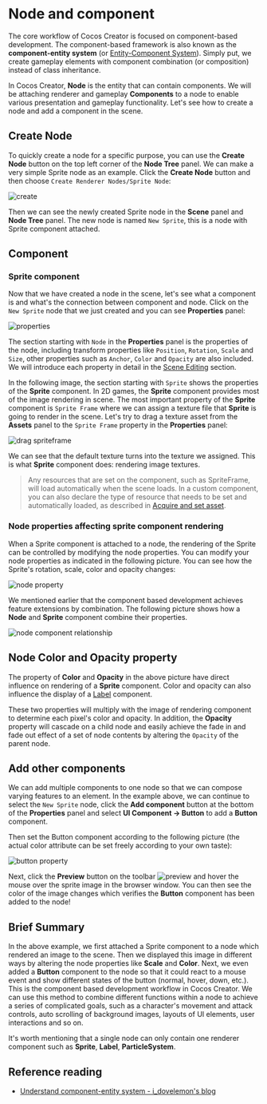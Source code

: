 # Node and component

The core workflow of Cocos Creator is focused on component-based development. The component-based framework is also known as the **component-entity system** (or [Entity-Component System](https://en.wikipedia.org/wiki/Entity_component_system)). Simply put, we create gameplay elements with component combination (or composition) instead of class inheritance.

In Cocos Creator, **Node** is the entity that can contain components. We will be attaching renderer and gameplay **Components** to a node to enable various presentation and gameplay functionality. Let's see how to create a node and add a component in the scene.

## Create Node

To quickly create a node for a specific purpose, you can use the **Create Node** button on the top left corner of the **Node Tree** panel. We can make a very simple Sprite node as an example. Click the **Create Node** button and then choose `Create Renderer Nodes/Sprite Node`:

![create](node-component/create.png)

Then we can see the newly created Sprite node in the **Scene** panel and **Node Tree** panel. The new node is named `New Sprite`, this is a node with Sprite component attached.

## Component

### Sprite component

Now that we have created a node in the scene, let's see what a component is and what's the connection between component and node. Click on the `New Sprite` node that we just created and you can see **Properties** panel:

![properties](node-component/inspector.png)

The section starting with `Node` in the **Properties** panel is the properties of the node, including transform properties like `Position`, `Rotation`, `Scale` and `Size`, other properties such as `Anchor`, `Color` and `Opacity` are also included. We will introduce each property in detail in the [Scene Editing](scene-editing.md) section.

In the following image, the section starting with `Sprite` shows the properties of the **Sprite** component. In 2D games, the **Sprite** component provides most of the image rendering in scene. The most important property of the **Sprite** component is `Sprite Frame` where we can assign a texture file that **Sprite** is going to render in the scene. Let's try to drag a texture asset from the **Assets** panel to the `Sprite Frame` property in the **Properties** panel:

![drag spriteframe](node-component/drag_spriteframe.png)

We can see that the default texture turns into the texture we assigned. This is what **Sprite** component does: rendering image textures.

> Any resources that are set on the component, such as SpriteFrame, will load automatically when the scene loads. In a custom component, you can also declare the type of resource that needs to be set and automatically loaded, as described in [Acquire and set asset](../scripting/load-assets.md).

### Node properties affecting sprite component rendering

When a Sprite component is attached to a node, the rendering of the Sprite can be controlled by modifying the node properties. You can modify your node properties as indicated in the following picture. You can see how the Sprite's rotation, scale, color and opacity changes:

![node property](node-component/change_node_property.png)

We mentioned earlier that the component based development achieves feature extensions by combination. The following picture shows how a **Node** and **Sprite** component combine their properties.

![node component relationship](node-component/node_chart.png)

## Node Color and Opacity property

The property of **Color** and **Opacity** in the above picture have direct influence on rendering of a **Sprite** component. Color and opacity can also influence the display of a [Label](../components/label.md) component.

These two properties will multiply with the image of rendering component to determine each pixel's color and opacity. In addition, the **Opacity** property will cascade on a child node and easily achieve the fade in and fade out effect of a set of node contents by altering the `Opacity` of the parent node.

## Add other components

We can add multiple components to one node so that we can compose varying features to an element. In the example above, we can continue to select the `New Sprite` node, click the **Add component** button at the bottom of the **Properties** panel and select **UI Component -> Button** to add a **Button** component.

Then set the Button component according to the following picture (the actual color attribute can be set freely according to your own taste):

![button property](node-component/button_property.png)

Next, click the **Preview** button on the toolbar ![preview](../getting-started/basics/toolbar/preview.png) and hover the mouse over the sprite image in the browser window. You can then see the color of the image changes which verifies the **Button** component has been added to the node!

## Brief Summary

In the above example, we first attached a Sprite component to a node which rendered an image to the scene. Then we displayed this image in different ways by altering the node properties like **Scale** and **Color**. Next, we even added a **Button** component to the node so that it could react to a mouse event and show different states of the button (normal, hover, down, etc.). This is the component based development workflow in Cocos Creator. We can use this method to combine different functions within a node to achieve a series of complicated goals, such as a character's movement and attack controls, auto scrolling of background images, layouts of UI elements, user interactions and so on.

It's worth mentioning that a single node can only contain one renderer component such as **Sprite**, **Label**, **ParticleSystem**.

## Reference reading

- [Understand component-entity system - i_dovelemon's blog](http://blog.csdn.net/i_dovelemon/article/details/25798677)
